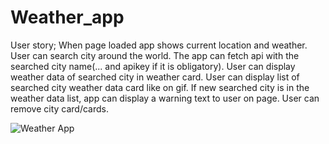 # Weather_app
User story;
When page loaded app shows current location and weather.
User can search city around the world.
The app can fetch api with the searched city name(... and apikey if it is obligatory).
User can display weather data of searched city in weather card.
User can display list of searched city weather data card like on gif.
If new searched city is in the weather data list, app can display a warning text to user on page.
User can remove city card/cards.

![Weather App](https://user-images.githubusercontent.com/91076807/143004620-6cb93dc1-dce6-458c-b10a-9b209092f964.gif)
